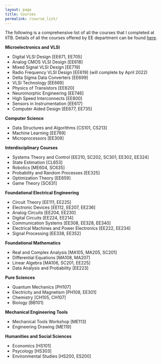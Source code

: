 ```yaml
---
layout: page
title: Courses
permalink: /course_list/
---
```


The following is a comprehensive list of all the courses that I completed at IITB. Details of all the courses offered by EE department can be found [here](https://www.ee.iitb.ac.in/web/academics/courses).

**Microelectronics and VLSI**

- Digital VLSI Design [EE671, EE705]
- Analog CMOS VLSI Design [EE618]
- Mixed Signal VLSI Design [EE719]
- Radio Frequency VLSI Design [EE619] (will complete by April 2022)
- Delta Sigma Data Converters [EE699]
- VLSI Technology [EE669]
- Physics of Transistors [EE620]
- Neuromorphic Engineering [EE746]
- High Speed Interconnects [EE800]
- Sensors in Instrumentation [EE617]
- Computer Aided Design [EE677, EE735]

**Computer Science**

- Data Structures and Algorithms [CS101, CS213]
- Machine Learning [EE769]
- Microprocessors [EE309]

**Interdisciplinary Courses**

- Systems Theory and Control [EE210, SC202, SC301, EE302, EE324]
- State Estimation [CL653]
- Robotics [ME604, SC635]
- Probability and Random Processes [EE325]
- Optimization Theory [EE659]
- Game Theory [SC631]

**Foundational Electrical Engineering**

- Circuit Theory [EE111, EE225]
- Electronic Devices [EE112, EE207, EE236]
- Analog Circuits [EE204, EE230]
- Digital Circuits [EE224, EE214]
- Communication Systems [EE308, EE328, EE340]
- Electrical Machines and Power Electronics [EE222, EE234]
- Signal Processing [EE338, EE352]

**Foundational Mathematics**

- Real and Complex Analysis [MA105, MA205, SC201]
- Differential Equations [MA108, MA207]
- Linear Algebra [MA106, SC201, EE225]
- Data Analysis and Probability [EE223]

**Pure Sciences**

- Quantum Mechanics [PH107]
- Electricity and Magnetism [PH108, EE301]
- Chemistry [CH105, CH107]
- Biology [BB101]

**Mechanical Engineering Tools**

- Mechanical Tools Workshop [ME113]
- Engineering Drawing [ME119]

**Humanities and Social Sciences**

- Economics [HS101]
- Psycology [HS303]
- Environmental Studies [HS200, ES200]



